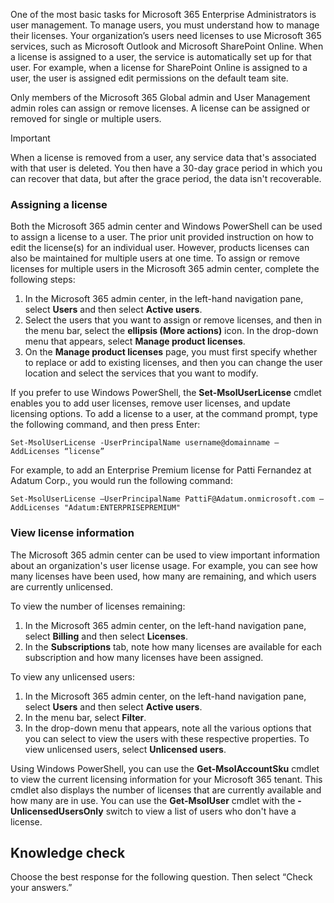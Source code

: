 One of the most basic tasks for Microsoft 365 Enterprise Administrators is user management. To manage users, you must understand how to manage their licenses. Your organization’s users need licenses to use Microsoft 365 services, such as Microsoft Outlook and Microsoft SharePoint Online. When a license is assigned to a user, the service is automatically set up for that user. For example, when a license for SharePoint Online is assigned to a user, the user is assigned edit permissions on the default team site.

Only members of the Microsoft 365 Global admin and User Management admin roles can assign or remove licenses. A license can be assigned or removed for single or multiple users.

> [!IMPORTANT]
> When a license is removed from a user, any service data that's associated with that user is deleted. You then have a 30-day grace period in which you can recover that data, but after the grace period, the data isn't recoverable.

### Assigning a license

Both the Microsoft 365 admin center and Windows PowerShell can be used to assign a license to a user. The prior unit provided instruction on how to edit the license(s) for an individual user. However, products licenses can also be maintained for multiple users at one time. To assign or remove licenses for multiple users in the Microsoft 365 admin center, complete the following steps:

1.  In the Microsoft 365 admin center, in the left-hand navigation pane, select **Users** and then select **Active users**.
2.  Select the users that you want to assign or remove licenses, and then in the menu bar, select the **ellipsis (More actions)** icon. In the drop-down menu that appears, select **Manage product licenses**.
3.  On the **Manage product licenses** page, you must first specify whether to replace or add to existing licenses, and then you can change the user location and select the services that you want to modify.

If you prefer to use Windows PowerShell, the **Set-MsolUserLicense** cmdlet enables you to add user licenses, remove user licenses, and update licensing options. To add a license to a user, at the command prompt, type the following command, and then press Enter:

```
Set-MsolUserLicense -UserPrincipalName username@domainname –AddLicenses “license”
```

For example, to add an Enterprise Premium license for Patti Fernandez at Adatum Corp., you would run the following command:

```
Set-MsolUserLicense –UserPrincipalName PattiF@Adatum.onmicrosoft.com –AddLicenses "Adatum:ENTERPRISEPREMIUM"
```

### View license information

The Microsoft 365 admin center can be used to view important information about an organization's user license usage. For example, you can see how many licenses have been used, how many are remaining, and which users are currently unlicensed.

To view the number of licenses remaining:

1.  In the Microsoft 365 admin center, on the left-hand navigation pane, select **Billing** and then select **Licenses**.
2.  In the **Subscriptions** tab, note how many licenses are available for each subscription and how many licenses have been assigned.

To view any unlicensed users:

1.  In the Microsoft 365 admin center, on the left-hand navigation pane, select **Users** and then select **Active users**.
2.  In the menu bar, select **Filter**.
3.  In the drop-down menu that appears, note all the various options that you can select to view the users with these respective properties. To view unlicensed users, select **Unlicensed users**.

Using Windows PowerShell, you can use the **Get-MsolAccountSku** cmdlet to view the current licensing information for your Microsoft 365 tenant. This cmdlet also displays the number of licenses that are currently available and how many are in use. You can use the **Get-MsolUser** cmdlet with the **-UnlicensedUsersOnly** switch to view a list of users who don't have a license.

## Knowledge check

Choose the best response for the following question. Then select “Check your answers.”